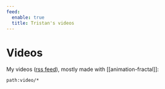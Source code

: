 ```yaml
---
feed:
  enable: true
  title: Tristan's videos
---
```


# Videos

My videos ([rss feed](video.xml)), mostly made with [[animation-fractal]]:

```query {.timeline}
path:video/*
```
